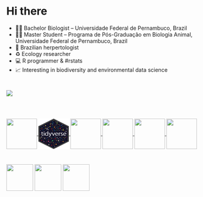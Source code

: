 # Hi there

- 🧑‍🎓 Bachelor Biologist – Universidade Federal de Pernambuco, Brazil
- 🧑‍🎓 Master Student – Programa de Pós-Graduação em Biologia Animal, Universidade Federal de Pernambuco, Brazil
- 🐸 Brazilian herpertologist
- ♻️ Ecology researcher
- 💻 R programmer & #rstats
- 📈 Interesting in biodiversity and environmental data science

#

<div>
  <a href="https://github.com/Edbbioeco">
  <img heigth="180cm" src="https://github-readme-stats.vercel.app/api?username=Edbbioeco&show_icons=true&theme=dark"/>
</div>

#

<div style="display: inline_block"><br>
  <img align="center" height="80" width="80" src="https://cdn.jsdelivr.net/gh/devicons/devicon/icons/r/r-original.svg"/>
  <img align="center" height="80" width="80" src="https://github.com/rstudio/hex-stickers/blob/main/SVG/tidyverse.svg">
  <img align="center" height="80" width="80" src="https://i.imgur.com/l531sOW.png">
  <img align="center" height="80" width="80" src="https://pbs.twimg.com/media/EVBsvxoX0AEUEsE.png">
  <img align="center" height="80" width="80" src="https://rspatial.github.io/terra/logo.png">
  <img align="center" height="80" width="80" src="https://upload.wikimedia.org/wikipedia/commons/thumb/e/e7/Opera_GX_Icon.svg/2048px-Opera_GX_Icon.svg.png">
</div>

#


<div> 
  <a href="https://www.instagram.com/edbbio/" target="_blank"><img align="center" height="70" width="70" src="https://upload.wikimedia.org/wikipedia/commons/thumb/5/58/Instagram-Icon.png/1200px-Instagram-Icon.png" target="_blank"></a>
  <a href = "mailto:edsonbbiologia@gmail.com"><img align="center" height="70" width="70" src="https://upload.wikimedia.org/wikipedia/commons/thumb/7/7e/Gmail_icon_%282020%29.svg/2560px-Gmail_icon_%282020%29.svg.png" target="_blank"></a>
  <a href = "https://buscatextual.cnpq.br/buscatextual/visualizacv.do"><img align="center" height="70" width="70" src="https://www.ufpb.br/ppgs/contents/imagens/logo-lattes.png/@@images/aed78269-8ef2-4e2b-9f8a-a687fba40bfd.png" target="_blank"></a>
</div>
